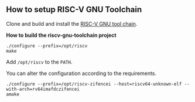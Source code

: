 ## How to setup RISC-V GNU Toolchain

Clone and build and install the [RISC-V GNU tool chain](https://github.com/riscv-collab/riscv-gnu-toolchain). 

**How to build the riscv-gnu-toolchain project**
```
./configure --prefix=/opt/riscv
make
```
Add `/opt/riscv` to the `PATH`.

You can alter the configuration according to the requirements. 
```
./configure --prefix=/opt/riscv-zifencei --host=riscv64-unknown-elf --with-arch=rv64imafdczifencei
amake
```
